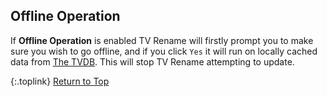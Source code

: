 <!-- START OFFLINE OPERATION ----------------- -->
## Offline Operation

If **Offline Operation** is enabled TV&nbsp;Rename will firstly prompt you to make sure you wish to go offline, and if you click `Yes` it will run on locally cached data from [The&nbsp;TVDB](http://thetvdb.com "Visit thetvdb.com"). This will stop TV&nbsp;Rename attempting to update.

{:.toplink}
[Return to Top]()
<!-- END OFFLINE OPERATION ------------------- -->
